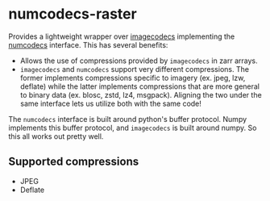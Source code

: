 # numcodecs-raster
Provides a lightweight wrapper over [imagecodecs](https://github.com/cgohlke/imagecodecs) implementing the
[numcodecs](https://github.com/zarr-developers/numcodecs) interface.  This has several benefits:
- Allows the use of compressions provided by `imagecodecs` in zarr arrays.
- `imagecodecs` and `numcodecs` support very different compressions.  The former implements compressions specific
   to imagery (ex. jpeg, lzw, deflate) while the latter implements compressions that are more general to binary
   data (ex. blosc, zstd, lz4, msgpack).  Aligning the two under the same interface lets us utilize both with the same
   code!

The `numcodecs` interface is built around python's buffer protocol.  Numpy implements this buffer protocol, and 
`imagecodecs` is built around numpy.  So this all works out pretty well.

## Supported compressions
- JPEG
- Deflate
